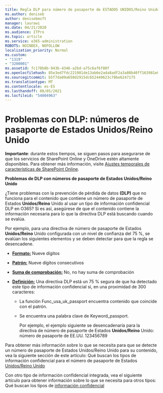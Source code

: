 ```yaml
---
title: Regla DLP para número de pasaporte de ESTADOS UNIDOS/Reino Unido que no funciona
ms.author: deniseb
author: denisebmsft
manager: laurawi
ms.date: 04/21/2020
ms.audience: ITPro
ms.topic: article
ms.service: o365-administration
ROBOTS: NOINDEX, NOFOLLOW
localization_priority: Normal
ms.custom:
- "1319"
- "3200001"
ms.assetid: fc178b8b-943b-4346-a2bd-a75c6af6f80f
ms.openlocfilehash: 85e3ed7fdc221981de13ab6e2ada8adf2a3a80b40ff163981e047cc4a02a1514
ms.sourcegitcommit: b5f7da89a650d2915dc652449623c78be6247175
ms.translationtype: MT
ms.contentlocale: es-ES
ms.lasthandoff: 08/05/2021
ms.locfileid: "54004963"
---
```

# <a name="problems-with-dlp---usuk-passport-numbers"></a>Problemas con DLP: números de pasaporte de Estados Unidos/Reino Unido

**Importante**: durante estos tiempos, se siguen pasos para asegurarse de que los servicios de SharePoint Online y OneDrive estén altamente disponibles. Para obtener más información, visite [Ajustes temporales de características de SharePoint Online](https://aka.ms/ODSPAdjustments).

**Problemas de DLP con números de pasaporte de Estados Unidos/Reino Unido**

¿Tiene problemas con la prevención de pérdida de datos **(DLP)** que no funciona para el contenido que contiene un número de pasaporte de Estados **Unidos/Reino** Unido al usar un tipo de información confidencial DLP en O365? Si es así, asegúrese de que el contenido contiene la información necesaria para lo que la directiva DLP está buscando cuando se evalúa.
  
Por ejemplo, para una directiva de número de pasaporte de Estados **Unidos/Reino** Unido configurada con un nivel de confianza del 75 %, se evalúan los siguientes elementos y se deben detectar para que la regla se desencadene.
  
- **[Formato:](https://docs.microsoft.com/microsoft-365/compliance/sensitive-information-type-entity-definitions#format-77)** Nueve dígitos

- **[Patrón:](https://docs.microsoft.com/microsoft-365/compliance/sensitive-information-type-entity-definitions#pattern-77)** Nueve dígitos consecutivos

- **[Suma de comprobación:](https://docs.microsoft.com/microsoft-365/compliance/sensitive-information-type-entity-definitions#checksum-76)** No, no hay suma de comprobación

- **[Definición:](https://docs.microsoft.com/microsoft-365/compliance/sensitive-information-type-entity-definitions#definition-77)** Una directiva DLP está un 75 % segura de que ha detectado este tipo de información confidencial si, en una proximidad de 300 caracteres:

  - La función Func_usa_uk_passport encuentra contenido que coincide con el patrón.

  - Se encuentra una palabra clave de Keyword_passport.

    Por ejemplo, el ejemplo siguiente se desencadenaría para la directiva de número de pasaporte de Estados **Unidos/Reino** Unido: número de pasaporte de EE.UU. 123456789

Para obtener más información sobre lo que se necesita para que se detecte un número de pasaporte de Estados Unidos/Reino Unido para su contenido, vea la siguiente sección de este artículo: Qué buscan los tipos de información confidencial para el número de pasaporte de Estados [Unidos/Reino Unido](https://docs.microsoft.com/microsoft-365/compliance/sensitive-information-type-entity-definitions#us--uk-passport-number)
  
Con otro tipo de información confidencial integrada, vea el siguiente artículo para obtener información sobre lo que se necesita para otros tipos: Qué buscan los tipos de [información confidencial](https://docs.microsoft.com/microsoft-365/compliance/sensitive-information-type-entity-definitions)
  
